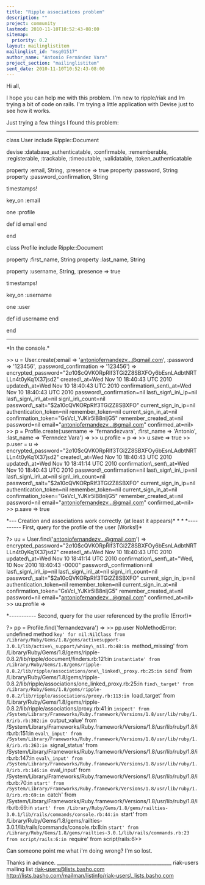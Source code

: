 ```yaml
---
title: "Ripple associations problem"
description: ""
project: community
lastmod: 2010-11-10T10:52:43-08:00
sitemap:
  priority: 0.2
layout: mailinglistitem
mailinglist_id: "msg01517"
author_name: "Antonio Fernández Vara"
project_section: "mailinglistitem"
sent_date: 2010-11-10T10:52:43-08:00
---
```



Hi all,

I hope you can help me with this problem. I'm new to ripple/riak and Im
trying a bit of code on rails. I'm trying a little application with Devise
just to see how it works.

Just trying a few things I found this problem:


-----
class User
 include Ripple::Document

 devise :database\_authenticatable, :confirmable,
 :rememberable, :registerable, :trackable, :timeoutable,
:validatable,
 :token\_authenticatable

 property :email, String, :presence =&gt; true
 property :password, String
 property :password\_confirmation, String

 timestamps!

 key\_on :email

 one :profile

 def id
 email
 end

end


class Profile
 include Ripple::Document

 property :first\_name, String
 property :last\_name, String

 property :username, String, :presence =&gt; true

 timestamps!

 key\_on :username

 one :user

 def id
 username
 end

end



----
\*In the console.\*

 &gt;&gt; u = User.create(:email =&gt; 'antoniofernandezv...@gmail.com',
:password =&gt; '123456', :password\_confirmation =&gt; '123456')
=&gt; 
encrypted\_password="$2a$10$cQVKORpRIf3TGi2Z8SBXFOy6bEsnLAdbtNRTLLn4t0yKq1X37jsd2"
created\_at=Wed Nov 10 18:40:43 UTC 2010 updated\_at=Wed Nov 10 18:40:43 UTC
2010 confirmation\_sent\_at=Wed Nov 10 18:40:43 UTC 2010
password\_confirmation=nil last\_sign\_in\_ip=nil last\_sign\_in\_at=nil
sign\_in\_count=nil password\_salt="$2a$10$cQVKORpRIf3TGi2Z8SBXFO"
current\_sign\_in\_ip=nil authentication\_token=nil remember\_token=nil
current\_sign\_in\_at=nil confirmation\_token="GsVcI\_YJKir5lB8nljG5"
remember\_created\_at=nil password=nil email="antoniofernandezv...@gmail.com"
confirmed\_at=nil&gt;
&gt;&gt; p = Profile.create(:username =&gt; 'fernandezvara', :first\_name =&gt;
'Antonio', :last\_name =&gt; 'Fernndez Vara')
=&gt; 
&gt;&gt; u.profile = p
=&gt; 
&gt;&gt; u.save
=&gt; true
&gt;&gt; p.user = u
=&gt; 
encrypted\_password="$2a$10$cQVKORpRIf3TGi2Z8SBXFOy6bEsnLAdbtNRTLLn4t0yKq1X37jsd2"
created\_at=Wed Nov 10 18:40:43 UTC 2010 updated\_at=Wed Nov 10 18:41:14 UTC
2010 confirmation\_sent\_at=Wed Nov 10 18:40:43 UTC 2010
password\_confirmation=nil last\_sign\_in\_ip=nil last\_sign\_in\_at=nil
sign\_in\_count=nil password\_salt="$2a$10$cQVKORpRIf3TGi2Z8SBXFO"
current\_sign\_in\_ip=nil authentication\_token=nil remember\_token=nil
current\_sign\_in\_at=nil confirmation\_token="GsVcI\_YJKir5lB8nljG5"
remember\_created\_at=nil password=nil email="antoniofernandezv...@gmail.com"
confirmed\_at=nil&gt;
&gt;&gt; p.save
=&gt; true


\*--- Creation and associations work correctly. (at least it appears)\*
\*
\*
\*---------- First, query for the profile of the user (Works!)\*

?&gt; uu = User.find('antoniofernandezv...@gmail.com')
=&gt; 
encrypted\_password="$2a$10$cQVKORpRIf3TGi2Z8SBXFOy6bEsnLAdbtNRTLLn4t0yKq1X37jsd2"
created\_at=Wed Nov 10 18:40:43 UTC 2010 updated\_at=Wed Nov 10 18:41:14 UTC
2010 confirmation\_sent\_at="Wed, 10 Nov 2010 18:40:43 -0000"
password\_confirmation=nil last\_sign\_in\_ip=nil last\_sign\_in\_at=nil
sign\_in\_count=nil password\_salt="$2a$10$cQVKORpRIf3TGi2Z8SBXFO"
current\_sign\_in\_ip=nil authentication\_token=nil remember\_token=nil
current\_sign\_in\_at=nil confirmation\_token="GsVcI\_YJKir5lB8nljG5"
remember\_created\_at=nil password=nil email="antoniofernandezv...@gmail.com"
confirmed\_at=nil&gt;
&gt;&gt; uu.profile
=&gt; 


\*----------- Second, query for the user referenced by the profile (Error!)\*

?&gt; pp = Profile.find('fernandezvara')
=&gt; 
&gt;&gt; pp.user
NoMethodError: undefined method `key' for nil:NilClass
from
/Library/Ruby/Gems/1.8/gems/activesupport-3.0.1/lib/active\_support/whiny\_nil.rb:48:in
`method\_missing'
from
/Library/Ruby/Gems/1.8/gems/ripple-0.8.2/lib/ripple/document/finders.rb:121:in
`instantiate'
from
/Library/Ruby/Gems/1.8/gems/ripple-0.8.2/lib/ripple/associations/one\_linked\_proxy.rb:25:in
`send'
from
/Library/Ruby/Gems/1.8/gems/ripple-0.8.2/lib/ripple/associations/one\_linked\_proxy.rb:25:in
`find\_target'
from
/Library/Ruby/Gems/1.8/gems/ripple-0.8.2/lib/ripple/associations/proxy.rb:113:in
`load\_target'
from
/Library/Ruby/Gems/1.8/gems/ripple-0.8.2/lib/ripple/associations/proxy.rb:41:in
`inspect'
from
/System/Library/Frameworks/Ruby.framework/Versions/1.8/usr/lib/ruby/1.8/irb.rb:302:in
`output\_value'
from
/System/Library/Frameworks/Ruby.framework/Versions/1.8/usr/lib/ruby/1.8/irb.rb:151:in
`eval\_input'
from
/System/Library/Frameworks/Ruby.framework/Versions/1.8/usr/lib/ruby/1.8/irb.rb:263:in
`signal\_status'
from
/System/Library/Frameworks/Ruby.framework/Versions/1.8/usr/lib/ruby/1.8/irb.rb:147:in
`eval\_input'
from
/System/Library/Frameworks/Ruby.framework/Versions/1.8/usr/lib/ruby/1.8/irb.rb:146:in
`eval\_input'
from
/System/Library/Frameworks/Ruby.framework/Versions/1.8/usr/lib/ruby/1.8/irb.rb:70:in
`start'
from
/System/Library/Frameworks/Ruby.framework/Versions/1.8/usr/lib/ruby/1.8/irb.rb:69:in
`catch'
from
/System/Library/Frameworks/Ruby.framework/Versions/1.8/usr/lib/ruby/1.8/irb.rb:69:in
`start'
from
/Library/Ruby/Gems/1.8/gems/railties-3.0.1/lib/rails/commands/console.rb:44:in
`start'
from
/Library/Ruby/Gems/1.8/gems/railties-3.0.1/lib/rails/commands/console.rb:8:in
`start'
from /Library/Ruby/Gems/1.8/gems/railties-3.0.1/lib/rails/commands.rb:23
from script/rails:6:in `require'
from script/rails:6&gt;&gt;


Can someone point me what i'm doing wrong? I'm so lost.

Thanks in advance.
\_\_\_\_\_\_\_\_\_\_\_\_\_\_\_\_\_\_\_\_\_\_\_\_\_\_\_\_\_\_\_\_\_\_\_\_\_\_\_\_\_\_\_\_\_\_\_
riak-users mailing list
riak-users@lists.basho.com
http://lists.basho.com/mailman/listinfo/riak-users\_lists.basho.com

